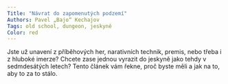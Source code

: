 ```yaml
---
Title: "Návrat do zapomenutých podzemí"
Authors: Pavel „Bajo“ Kechajov
Tags: old school, dungeon, jeskyně
Color: red
---
```

Jste už unavení z příběhových her, narativních technik, premis, nebo třeba i z hluboké imerze? Chcete zase jednou vyrazit do jeskyně jako tehdy v sedmdesátých letech? Tento článek vám řekne, proč byste měli a jak na to, aby to za to stálo.
